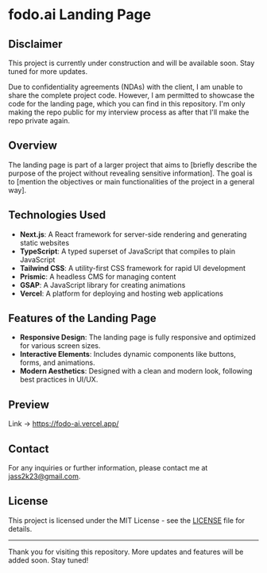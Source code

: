 # fodo.ai Landing Page

## Disclaimer
This project is currently under construction and will be available soon. Stay tuned for more updates.

Due to confidentiality agreements (NDAs) with the client, I am unable to share the complete project code. However, I am permitted to showcase the code for the landing page, which you can find in this repository. I'm only making the repo public for my interview process as after that I'll make the repo private again.

## Overview
The landing page is part of a larger project that aims to [briefly describe the purpose of the project without revealing sensitive information]. The goal is to [mention the objectives or main functionalities of the project in a general way].

## Technologies Used
- **Next.js**: A React framework for server-side rendering and generating static websites
- **TypeScript**: A typed superset of JavaScript that compiles to plain JavaScript
- **Tailwind CSS**: A utility-first CSS framework for rapid UI development
- **Prismic**: A headless CMS for managing content
- **GSAP**: A JavaScript library for creating animations
- **Vercel**: A platform for deploying and hosting web applications

## Features of the Landing Page
- **Responsive Design**: The landing page is fully responsive and optimized for various screen sizes.
- **Interactive Elements**: Includes dynamic components like buttons, forms, and animations.
- **Modern Aesthetics**: Designed with a clean and modern look, following best practices in UI/UX.

## Preview
Link -> https://fodo-ai.vercel.app/

## Contact
For any inquiries or further information, please contact me at jass2k23@gmail.com.

## License
This project is licensed under the MIT License - see the [LICENSE](LICENSE) file for details.

---

Thank you for visiting this repository. More updates and features will be added soon. Stay tuned!